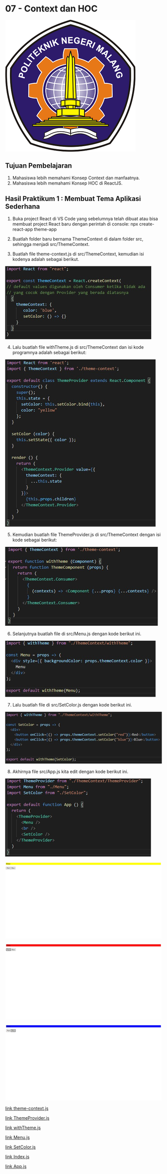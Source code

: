 # 07 - Context dan HOC

![contoh gambar](../../docs/logo/polinema.png)

## Tujuan Pembelajaran

1. Mahasiswa lebih memahami Konsep Context dan manfaatnya.
2. Mahasiswa lebih memahami Konsep HOC di ReactJS.


## Hasil Praktikum 1 : Membuat Tema Aplikasi Sederhana

1. Buka project React di VS Code yang sebelumnya telah dibuat atau bisa membuat project React baru dengan perintah di console: npx create-react-app theme-app

2. Buatlah folder baru bernama ThemeContext di dalam folder src, sehingga menjadi src/ThemeContext.

3. Buatlah file theme-context.js di src/ThemeContext, kemudian isi kodenya adalah sebagai berikut.

![Screenshot hasil uji coba](img/Praktikum1/1.jpg)

4. Lalu buatlah file withTheme.js di src/ThemeContext dan isi kode programnya adalah sebagai berikut:

![Screenshot hasil uji coba](img/Praktikum1/2.jpg)

5. Kemudian buatlah file ThemeProvider.js di src/ThemeContext dengan isi kode sebagai berikut:

![Screenshot hasil uji coba](img/Praktikum1/3.jpg)

6. Selanjutnya buatlah file di src/Menu.js dengan kode berikut ini.

![Screenshot hasil uji coba](img/Praktikum1/4.jpg)

7. Lalu buatlah file di src/SetColor.js dengan kode berikut ini.

![Screenshot hasil uji coba](img/Praktikum1/5.jpg)

8. Akhirnya file src/App.js kita edit dengan kode berikut ini.

![Screenshot hasil uji coba](img/Praktikum1/6.jpg)

![Screenshot hasil uji coba](img/Praktikum1/7.jpg)

![Screenshot hasil uji coba](img/Praktikum1/8.jpg)

![Screenshot hasil uji coba](img/Praktikum1/9.jpg)


[link theme-context.js](../../src/07_Context_dan_HOC/Praktikum1/ThemeContext/theme-context.js)

[link ThemeProvider.js](../../src/07_Context_dan_HOC/Praktikum1/ThemeContext/ThemeProvider.js)

[link withTheme.js](../../src/07_Context_dan_HOC/Praktikum1/ThemeContext/withTheme.js)

[link Menu.js](../../src/07_Context_dan_HOC/Praktikum1/Menu.js)

[link SetColor.js](../../src/07_Context_dan_HOC/Praktikum1/SetColor.js)

[link Index.js](../../src/07_Context_dan_HOC/Praktikum1/index.js)

[link App.js](../../src/07_Context_dan_HOC/Praktikum1/app.js)